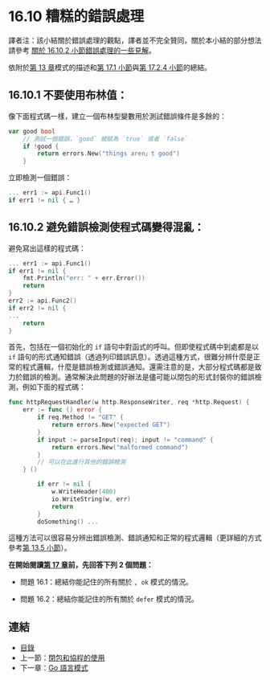 # 16.10 糟糕的錯誤處理

譯者注：該小結關於錯誤處理的觀點，譯者並不完全贊同，關於本小結的部分想法請參考 [關於 16.10.2 小節錯誤處理的一些見解](Discussion_about_16.10.md)。


依附於[第 13 章](13.0.md)模式的描述和[第 17.1 小節](17.1.md)與[第 17.2.4 小節](17.2.md)的總結。

## 16.10.1 不要使用布林值：

像下面程式碼一樣，建立一個布林型變數用於測試錯誤條件是多餘的：

```go
var good bool
    // 測試一個錯誤，`good` 被賦為 `true` 或者 `false`
    if !good {
        return errors.New("things aren」t good")
    }
```

立即檢測一個錯誤：

```go
... err1 := api.Func1()
if err1 != nil { … }
```

## 16.10.2 避免錯誤檢測使程式碼變得混亂：

避免寫出這樣的程式碼：

```go
... err1 := api.Func1()
if err1 != nil {
    fmt.Println("err: " + err.Error())
    return
}
err2 := api.Func2()
if err2 != nil {
...
    return
}    
```

首先，包括在一個初始化的 `if` 語句中對函式的呼叫。但即使程式碼中到處都是以 `if` 語句的形式通知錯誤（透過列印錯誤訊息）。透過這種方式，很難分辨什麼是正常的程式邏輯，什麼是錯誤檢測或錯誤通知。還需注意的是，大部分程式碼都是致力於錯誤的檢測。通常解決此問題的好辦法是儘可能以閉包的形式封裝你的錯誤檢測，例如下面的程式碼：

```go
func httpRequestHandler(w http.ResponseWriter, req *http.Request) {
    err := func () error {
        if req.Method != "GET" {
            return errors.New("expected GET")
        }
        if input := parseInput(req); input != "command" {
            return errors.New("malformed command")
        }
        // 可以在此進行其他的錯誤檢測
    } ()

        if err != nil {
            w.WriteHeader(400)
            io.WriteString(w, err)
            return
        }
        doSomething() ...
```

這種方法可以很容易分辨出錯誤檢測、錯誤通知和正常的程式邏輯（更詳細的方式參考[第 13.5 小節](13.5.md)）。

**在開始閱讀[第 17 章](17.0.md)前，先回答下列 2 個問題：**

- 問題 16.1：總結你能記住的所有關於 `, ok` 模式的情況。

- 問題 16.2：總結你能記住的所有關於 `defer` 模式的情況。


## 連結

- [目錄](directory.md)
- 上一節：[閉包和協程的使用](16.9.md)
- 下一章：[Go 語言模式](17.0.md)
